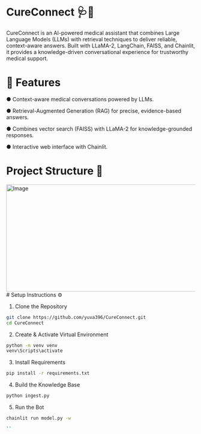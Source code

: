 
# CureConnect 🩺🤖

CureConnect is an AI-powered medical assistant that combines Large Language Models (LLMs) with retrieval techniques to deliver reliable, context-aware answers.
Built with LLaMA-2, LangChain, FAISS, and Chainlit, it provides a knowledge-driven conversational experience for trustworthy medical support.

# 🚀 Features

● Context-aware medical conversations powered by LLMs.

● Retrieval-Augmented Generation (RAG) for precise, evidence-based answers.

● Combines vector search (FAISS) with LLaMA-2 for knowledge-grounded responses.

● Interactive web interface with Chainlit.

# Project Structure 📂
<img width="909" height="286" alt="Image" src="https://github.com/user-attachments/assets/525571b2-4b0f-4cd7-bb35-cf23e8da1287" />
# Setup Instructions ⚙️ 

1. Clone the Repository

```bash
git clone https://github.com/yuva396/CureConnect.git
cd CureConnect
```
2. Create & Activate Virtual Environment

```bash
python -m venv venv
venv\Scripts\activate 
```
3. Install Requirements
```bash
pip install -r requirements.txt 
```
4. Build the Knowledge Base 
```bash
python ingest.py

```
5. Run the Bot
```bash
chainlit run model.py -w

``

